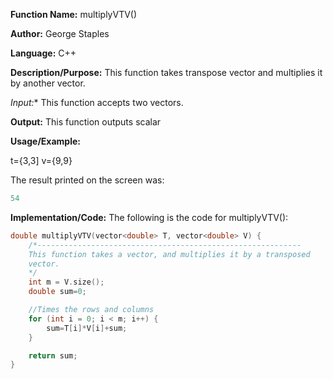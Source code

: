 **Function Name:**          multiplyVTV()

**Author:** George Staples

**Language:** C++

**Description/Purpose:** This function takes transpose vector and multiplies it by another vector.

*Input:** This function accepts two vectors.
  
**Output:** This function outputs scalar

**Usage/Example:**

t={3,3]
v={9,9}

The result printed on the screen was:
```c++
54
```

**Implementation/Code:** The following is the code for multiplyVTV():

```c++
double multiplyVTV(vector<double> T, vector<double> V) {
	/*-----------------------------------------------------------
	This function takes a vector, and multiplies it by a transposed
	vector.
	*/
	int m = V.size();
	double sum=0;

	//Times the rows and columns
	for (int i = 0; i < m; i++) {
		sum=T[i]*V[i]+sum;
	}

	return sum;
}
```


